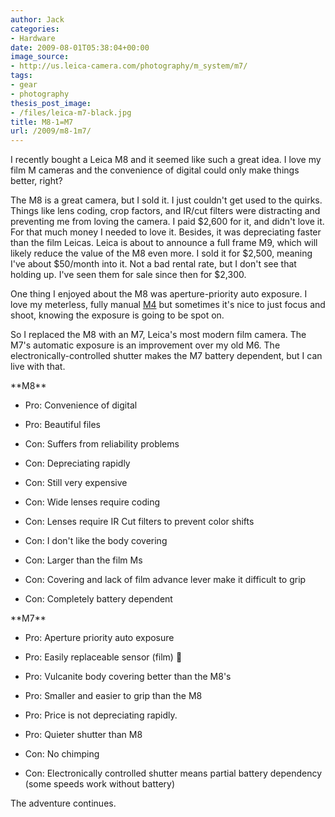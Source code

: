 ```yaml
---
author: Jack
categories:
- Hardware
date: 2009-08-01T05:38:04+00:00
image_source:
- http://us.leica-camera.com/photography/m_system/m7/
tags:
- gear
- photography
thesis_post_image:
- /files/leica-m7-black.jpg
title: M8-1=M7
url: /2009/m8-1m7/
---
```


I recently bought a Leica M8 and it seemed like such a great idea. I love my film M cameras and the convenience of digital could only make things better, right?

The M8 is a great camera, but I sold it. I just couldn't get used to the quirks. Things like lens coding, crop factors, and IR/cut filters were distracting and preventing me from loving the camera. I paid $2,600 for it, and didn't love it. For that much money I needed to love it. Besides, it was depreciating faster than the film Leicas. Leica is about to announce a full frame M9, which will likely reduce the value of the M8 even more. I sold it for $2,500, meaning I've about $50/month into it. Not a bad rental rate, but I don't see that holding up. I've seen them for sale since then for $2,300.

One thing I enjoyed about the M8 was aperture-priority auto exposure. I love my meterless, fully manual [M4](2009/02/light-tight-box-my-ass-2/) but sometimes it's nice to just focus and shoot, knowing the exposure is going to be spot on.

So I replaced the M8 with an M7, Leica's most modern film camera. The M7's automatic exposure is an improvement over my old M6. The electronically-controlled shutter makes the M7 battery dependent, but I can live with that.

\*\*M8\*\*

* Pro: Convenience of digital
  
* Pro: Beautiful files
  
* Con: Suffers from reliability problems
  
* Con: Depreciating rapidly
  
* Con: Still very expensive
  
* Con: Wide lenses require coding
  
* Con: Lenses require IR Cut filters to prevent color shifts
  
* Con: I don't like the body covering
  
* Con: Larger than the film Ms
  
* Con: Covering and lack of film advance lever make it difficult to grip
  
* Con: Completely battery dependent

\*\*M7\*\*

* Pro: Aperture priority auto exposure
  
* Pro: Easily replaceable sensor (film) 🙂
  
* Pro: Vulcanite body covering better than the M8's
  
* Pro: Smaller and easier to grip than the M8
  
* Pro: Price is not depreciating rapidly.
  
* Pro: Quieter shutter than M8
  
* Con: No chimping
  
* Con: Electronically controlled shutter means partial battery dependency (some speeds work without battery)

The adventure continues.